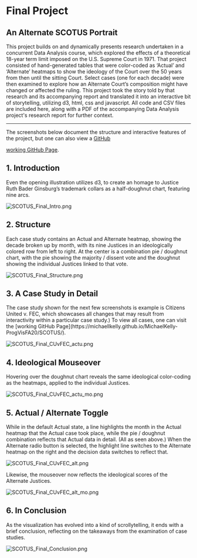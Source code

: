 Final Project
======================
An Alternate SCOTUS Portrait 
------------------------
This project builds on and dynamically presents research undertaken in a concurrent Data Analysis course, which explored the effects of a theoretical 18-year term limit imposed on the U.S. Supreme Court in 1971. That project consisted of hand-generated tables that were color-coded as ‘Actual’ and ‘Alternate’ heatmaps to show the ideology of the Court over the 50 years from then until the sitting Court. Select cases (one for each decade) were then examined to explore how an Alternate Court’s composition might have changed or affected the ruling. This project took the story told by that research and its accompanying report and translated it into an interactive bit of storytelling, utilizing d3, html, css and javascript. All code and CSV files are included here, along with a PDF of the accompanying Data Analysis project's research report for further context.

------------------------
The screenshots below document the structure and interactive features of the project, but one can also view a [GitHub](http://github.com)



[working GitHub Page](https://michaellkelly.github.io/MichaelKelly-ProgVisFA20/SCOTUS/).


<h2>1. Introduction</h2>
Even the opening illustration utilizes d3, to create an homage to Justice Ruth Bader Ginsburg’s trademark collars as a half-doughnut chart, featuring nine arcs.

![SCOTUS_Final_Intro.png](/Final_Project/SCOTUS_Final_Intro.png "SCOTUS Introduction")

<h2>2. Structure</h2>
Each case study contains an Actual and Alternate heatmap, showing the decade broken up by month, with its nine Justices in an ideologically colored row from left to right. At the center is a combination pie / doughnut chart, with the pie showing the majority / dissent vote and the doughnut showing the individual Justices linked to that vote.

![SCOTUS_Final_Structure.png](/Final_Project/SCOTUS_Final_Structure.png "SCOTUS Structure")

<h2>3. A Case Study in Detail</h2>
The case study shown for the next few screenshots is example is Citizens United v. FEC, which showcases all changes that may result from interactivity within a particular case study.) To view all cases, one can visit the [working GitHub Page](https://michaellkelly.github.io/MichaelKelly-ProgVisFA20/SCOTUS/).


![SCOTUS_Final_CUvFEC_actu.png](/Final_Project/SCOTUS_Final_CUvFEC_actu.png "SCOTUS Case Study: Actual")

<h2>4. Ideological Mouseover</h2>
Hovering over the doughnut chart reveals the same ideological color-coding as the heatmaps, applied to the individual Justices.

![SCOTUS_Final_CUvFEC_actu_mo.png](/Final_Project/SCOTUS_Final_CUvFEC_actu_mo.png "SCOTUS Case Study: Actual with Mouseover")

<h2>5. Actual / Alternate Toggle</h2>
While in the default Actual state, a line highlights the month in the Actual heatmap that the Actual case took place, while the pie / doughnut combination reflects that Actual data in detail. (All as seen above.) When the Alternate radio button is selected, the highlight line switches to the Alternate heatmap on the right and the decision data switches to reflect that.

![SCOTUS_Final_CUvFEC_alt.png](/Final_Project/SCOTUS_Final_CUvFEC_alt.png "SCOTUS Case Study: Alternate")

Likewise, the mouseover now reflects the ideological scores of the Alternate Justices.

![SCOTUS_Final_CUvFEC_alt_mo.png](/Final_Project/SCOTUS_Final_CUvFEC_alt_mo.png "SCOTUS Case Study: Alternate with Mouseover")

<h2>6. In Conclusion</h2>
As the visualization has evolved into a kind of scrollytelling, it ends with a brief conclusion, reflecting on the takeaways from the examination of case studies.

![SCOTUS_Final_Conclusion.png](/Final_Project/SCOTUS_Final_Conclusion.png "SCOTUS Conclusion")

